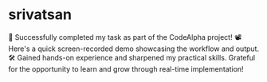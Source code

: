 # srivatsan
🚀 Successfully completed my task as part of the CodeAlpha project! 📽️ Here's a quick screen-recorded demo showcasing the workflow and output. 🛠️ Gained hands-on experience and sharpened my practical skills. Grateful for the opportunity to learn and grow through real-time implementation!
